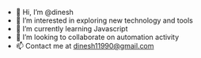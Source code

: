 - 👋 Hi, I’m @dinesh
- 👀 I’m interested in exploring new technology and tools
- 🌱 I’m currently learning Javascript
- 💞️ I’m looking to collaborate on automation activity
- 📫 Contact me at dinesh11990@gmail.com

<!---
dinesh11990/dinesh11990 is a ✨ special ✨ repository because its `README.md` (this file) appears on your GitHub profile.
You can click the Preview link to take a look at your changes.
--->
